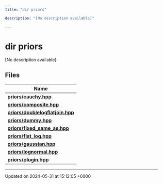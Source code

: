 ```yaml
---
title: "dir priors"

description: "[No description available]"

---
```


# dir priors

[No description available]

## Files

| Name           |
| -------------- |
| **[priors/cauchy.hpp](/documentation/code/files/cauchy_8hpp/#file-priors-cauchy-hpp)**  |
| **[priors/composite.hpp](/documentation/code/files/composite_8hpp/#file-priors-composite-hpp)**  |
| **[priors/doublelogflatjoin.hpp](/documentation/code/files/doublelogflatjoin_8hpp/#file-priors-doublelogflatjoin-hpp)**  |
| **[priors/dummy.hpp](/documentation/code/files/dummy_8hpp/#file-priors-dummy-hpp)**  |
| **[priors/fixed_same_as.hpp](/documentation/code/files/fixed__same__as_8hpp/#file-priors-fixed-same-as-hpp)**  |
| **[priors/flat_log.hpp](/documentation/code/files/flat__log_8hpp/#file-priors-flat-log-hpp)**  |
| **[priors/gaussian.hpp](/documentation/code/files/gaussian_8hpp/#file-priors-gaussian-hpp)**  |
| **[priors/lognormal.hpp](/documentation/code/files/lognormal_8hpp/#file-priors-lognormal-hpp)**  |
| **[priors/plugin.hpp](/documentation/code/files/plugin_8hpp/#file-priors-plugin-hpp)**  |






-------------------------------

Updated on 2024-05-31 at 15:12:05 +0000
